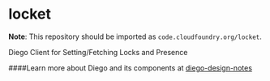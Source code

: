 locket
=====

**Note**: This repository should be imported as `code.cloudfoundry.org/locket`.

Diego Client for Setting/Fetching Locks and Presence

####Learn more about Diego and its components at [diego-design-notes](https://github.com/cloudfoundry/diego-design-notes)
